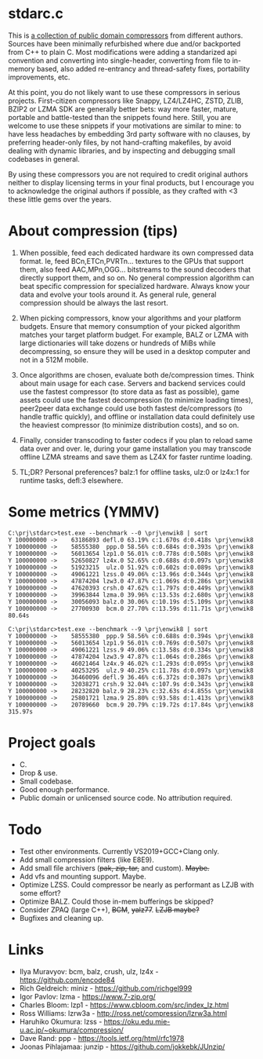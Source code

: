 # stdarc.c

This is [a collection of public domain compressors](src) from different authors. Sources have been minimally refurbished where due and/or backported from C++ to plain C. Most modifications were adding a standarized api convention and converting into single-header, converting from file to in-memory based, also added re-entrancy and thread-safety fixes, portability improvements, etc.

At this point, you do not likely want to use these compressors in serious projects. First-citizen compressors like Snappy, LZ4/LZ4HC, ZSTD, ZLIB, BZIP2 or LZMA SDK are generally better bets: way more faster, mature, portable and battle-tested than the snippets found here. Still, you are welcome to use these snippets if your motivations are similar to mine: to have less headaches by embedding 3rd party software with no clauses, by preferring header-only files, by not hand-crafting makefiles, by avoid dealing with dynamic libraries, and by inspecting and debugging small codebases in general.

By using these compressors you are not required to credit original authors neither to display licensing terms in your final products, but I encourage you to acknowledge the original authors if possible, as they crafted with <3 these little gems over the years.

# About compression (tips)

1. When possible, feed each dedicated hardware its own compressed data format. Ie, feed BCn,ETCn,PVRTn... textures to the GPUs that support them, also feed AAC,MPn,OGG... bitstreams to the sound decoders that directly support them, and so on. No general compression algorithm can beat specific compression for specialized hardware. Always know your data and evolve your tools around it. As general rule, general compression should be always the last resort.

1. When picking compressors, know your algorithms and your platform budgets. Ensure that memory consumption of your picked algorithm matches your target platform budget. For example, BALZ or LZMA with large dictionaries will take dozens or hundreds of MiBs while decompressing, so ensure they will be used in a desktop computer and not in a 512M mobile.

1. Once algorithms are chosen, evaluate both de/compression times. Think about main usage for each case. Servers and backend services could use the fastest compressor (to store data as fast as possible), game assets could use the fastest decompression (to minimize loading times), peer2peer data exchange could use both fastest de/compressors (to handle traffic quickly), and offline or installation data could definitely use the heaviest compressor (to minimize distribution costs), and so on.

1. Finally, consider transcoding to faster codecs if you plan to reload same data over and over. Ie, during your game installation you may transcode offline LZMA streams and save them as LZ4X for faster runtime loading.

1. TL;DR? Personal preferences? balz:1 for offline tasks, ulz:0 or lz4x:1 for runtime tasks, defl:3 elsewhere.

# Some metrics (YMMV)

```
C:\prj\stdarc>test.exe --benchmark --0 \prj\enwik8 | sort
Y 100000000 ->    63186893 defl.0 63.19% c:1.670s d:0.418s \prj\enwik8
Y 100000000 ->    58555380  ppp.0 58.56% c:0.684s d:0.393s \prj\enwik8
Y 100000000 ->    56013654 lzp1.0 56.01% c:0.778s d:0.508s \prj\enwik8
Y 100000000 ->    52650827 lz4x.0 52.65% c:0.688s d:0.097s \prj\enwik8
Y 100000000 ->    51923215  ulz.0 51.92% c:0.602s d:0.089s \prj\enwik8
Y 100000000 ->    49061221 lzss.0 49.06% c:13.96s d:0.344s \prj\enwik8
Y 100000000 ->    47874204 lzw3.0 47.87% c:1.069s d:0.286s \prj\enwik8
Y 100000000 ->    47620393 crsh.0 47.62% c:1.797s d:0.449s \prj\enwik8
Y 100000000 ->    39963844 lzma.0 39.96% c:13.53s d:2.680s \prj\enwik8
Y 100000000 ->    30056093 balz.0 30.06% c:10.19s d:5.109s \prj\enwik8
Y 100000000 ->    27700930  bcm.0 27.70% c:13.59s d:11.71s \prj\enwik8
80.64s
```

```
C:\prj\stdarc>test.exe --benchmark --9 \prj\enwik8 | sort
Y 100000000 ->    58555380  ppp.9 58.56% c:0.688s d:0.394s \prj\enwik8
Y 100000000 ->    56013654 lzp1.9 56.01% c:0.769s d:0.507s \prj\enwik8
Y 100000000 ->    49061221 lzss.9 49.06% c:13.58s d:0.334s \prj\enwik8
Y 100000000 ->    47874204 lzw3.9 47.87% c:1.064s d:0.286s \prj\enwik8
Y 100000000 ->    46021464 lz4x.9 46.02% c:1.293s d:0.095s \prj\enwik8
Y 100000000 ->    40253295  ulz.9 40.25% c:11.78s d:0.097s \prj\enwik8
Y 100000000 ->    36460096 defl.9 36.46% c:6.372s d:0.387s \prj\enwik8
Y 100000000 ->    32038271 crsh.9 32.04% c:107.9s d:0.343s \prj\enwik8
Y 100000000 ->    28232820 balz.9 28.23% c:32.63s d:4.855s \prj\enwik8
Y 100000000 ->    25801721 lzma.9 25.80% c:93.58s d:1.413s \prj\enwik8
Y 100000000 ->    20789660  bcm.9 20.79% c:19.72s d:17.84s \prj\enwik8
315.97s
```

# Project goals
- C.
- Drop & use.
- Small codebase.
- Good enough performance.
- Public domain or unlicensed source code. No attribution required.

# Todo
- Test other environments. Currently VS2019+GCC+Clang only.
- Add small compression filters (like E8E9).
- Add small file archivers (~~pak, zip, tar,~~ and custom). ~~Maybe.~~
- Add vfs and mounting support. Maybe.
- Optimize LZSS. Could compressor be nearly as performant as LZJB with some effort?
- Optimize BALZ. Could those in-mem bufferings be skipped?
- Consider ZPAQ (large C++), ~~BCM~~, ~~yalz77~~. ~~LZJB maybe?~~
- Bugfixes and cleaning up.

# Links
- Ilya Muravyov: bcm, balz, crush, ulz, lz4x - https://github.com/encode84
- Rich Geldreich: miniz - https://github.com/richgel999
- Igor Pavlov: lzma - https://www.7-zip.org/
- Charles Bloom: lzp1 - https://www.cbloom.com/src/index_lz.html
- Ross Williams: lzrw3a - http://ross.net/compression/lzrw3a.html
- Haruhiko Okumura: lzss - https://oku.edu.mie-u.ac.jp/~okumura/compression/
- Dave Rand: ppp - https://tools.ietf.org/html/rfc1978
- Joonas Pihlajamaa: junzip - https://github.com/jokkebk/JUnzip/
